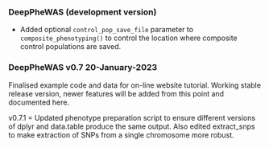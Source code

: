 ### DeepPheWAS (development version)

* Added optional `control_pop_save_file` parameter to `composite_phenotyping()`
  to control the location where composite control populations are saved.


### DeepPheWAS v0.7 20-January-2023
Finalised example code and data for on-line website tutorial. Working stable release version, newer features will be added from this point and documented here.

v0.7.1 = Updated phenotype preparation script to ensure different versions of dplyr and data.table produce the same output. Also edited extract_snps to make extraction of SNPs from a single chromosome more robust.
